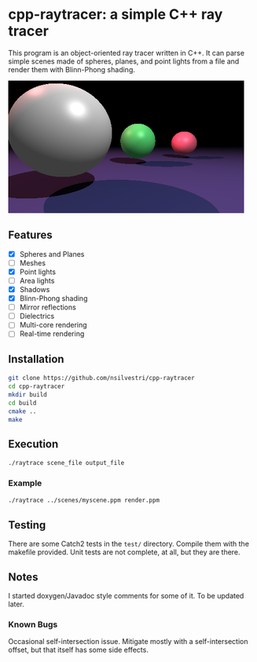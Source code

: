 # cpp-raytracer: a simple C++ ray tracer

This program is an object-oriented ray tracer written in C++. It can parse simple scenes made of spheres, planes, and point lights from a file and render them with Blinn-Phong shading.

![3spheres433.png](https://github.com/nsilvestri/cpp-raytracer/blob/master/outputs/3spheres433.png "outputs/3spheres433.png")

## Features

- [x] Spheres and Planes
- [ ] Meshes
- [x] Point lights
- [ ] Area lights
- [x] Shadows
- [x] Blinn-Phong shading
- [ ] Mirror reflections
- [ ] Dielectrics
- [ ] Multi-core rendering
- [ ] Real-time rendering

## Installation

```bash
git clone https://github.com/nsilvestri/cpp-raytracer
cd cpp-raytracer
mkdir build
cd build
cmake ..
make
```

## Execution

```bash
./raytrace scene_file output_file
```

### Example

```bash
./raytrace ../scenes/myscene.ppm render.ppm
```

## Testing

There are some Catch2 tests in the `test/` directory. Compile them with the makefile provided. Unit tests are not complete, at all, but they are there.

## Notes

I started doxygen/Javadoc style comments for some of it. To be updated later.

### Known Bugs

Occasional self-intersection issue. Mitigate mostly with a self-intersection offset, but that itself has some side effects.

